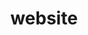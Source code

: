 ---
title: 'website'
link: 'https://www.datasciencewithdaniel.com.au'
coverImage: '/images/blog/Post_Online.png'
release: 'June 25, 2021'
excerpt: 'A static website built using React that serves as the landing page for all Data Science with Daniel activities and initiatives'
tags: 
---
